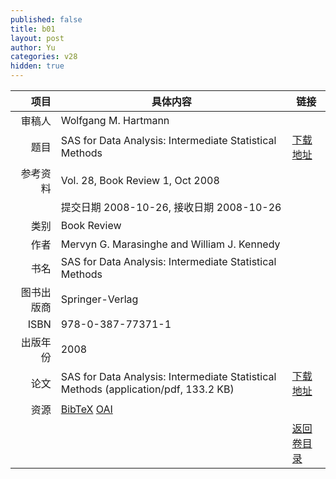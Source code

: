 ```yaml
---
published: false
title: b01
layout: post
author: Yu
categories: v28
hidden: true
---
```


| 项目 | 具体内容 | 链接 |
|---:|---|---|
| 审稿人 | Wolfgang M. Hartmann| |
| 题目 |SAS for Data Analysis: Intermediate Statistical Methods | [下载地址](http://www.jstatsoft.org/v28/b01/paper) |
| 参考资料 |Vol. 28, Book Review 1, Oct 2008 | |
| | 提交日期 2008-10-26, 接收日期 2008-10-26| | 
| 类别 | Book Review| |
| 作者 | Mervyn G. Marasinghe and William J. Kennedy| |
| 书名| SAS for Data Analysis: Intermediate Statistical Methods| |
| 图书出版商 | Springer-Verlag| |
| ISBN | 978-0-387-77371-1| |
| 出版年份 | 2008| |
| 论文 | SAS for Data Analysis: Intermediate Statistical Methods  (application/pdf, 133.2 KB)| [下载地址](http://www.jstatsoft.org/v28/b01/paper) |
| 资源 | [BibTeX](http://www.jstatsoft.org/v28/b01/bibtex) [OAI](http://www.jstatsoft.org/oai?verb=GetRecord&identifier=oai.jstatsoft/v28/b01&prefix=oai_dc)| |
| |  | [返回卷目录]({{site.baseurl}}/volume/v28.html) |